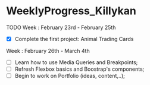 # WeeklyProgress_Killykan
TODO
Week : February 23rd - February 25th
- [X] Complete the first project: Animal Trading Cards

Week : February 26th - March 4th
- [ ] Learn how to use Media Queries and Breakpoints;
- [ ] Refresh Flexbox basics and Boostrap's components;
- [ ] Begin to work on Portfolio (ideas, content,..);
